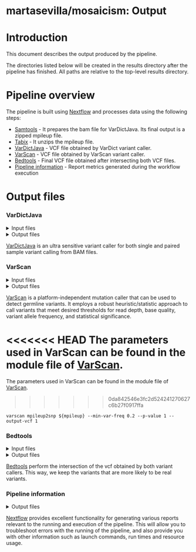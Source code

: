 # martasevilla/mosaicism: Output

# Introduction

This document describes the output produced by the pipeline.

The directories listed below will be created in the results directory after the pipeline has finished. All paths are relative to the top-level results directory.

<!-- TODO nf-core: Write this documentation describing your workflow's output -->

# Pipeline overview

The pipeline is built using [Nextflow](https://www.nextflow.io/) and processes data using the following steps:

- [Samtools](#samtools) - It prepares the bam file for VarDictJava. Its final output is a zipped mpileup file.   
- [Tabix](#tabix) - It unzips the mpileup file.
- [VarDictJava](#vardictjava) - VCF file obtained by VarDict variant caller.
- [VarScan](#varscan) - VCF file obtained by VarScan variant caller.
- [Bedtools](#bedtools) - Final VCF file obtained after intersecting both VCF files.  
- [Pipeline information](#pipeline-information) - Report metrics generated during the workflow execution

# Output files
<!---
### Samtools

<details markdown="1">
<summary>Output files</summary>

- `Samtools/`
  - `*.bam`: Sorted bam file.
  - `*.mpileip.gz`: Zip archive containing the mpileup file (VarDictJava input).

</details>

[Samtools](https://varscan.sourceforge.net/) prepares the data input for VarDictJava. This variant calling needs a mpileup file. It produces a zipped mpileip file, that is unzipped by [Tabix](http://www.htslib.org/doc/tabix.html). For further reading and documentation see the [Samtools help pages](http://www.htslib.org/doc/#manual-pages).
-->

### VarDictJava

<details markdown="1">
<summary>Input files</summary>

- `bam file`
- `bam.bai file`
- `bed file containing the regions of interest`
- `reference fasta file`
- `reference fasta.fai file`

</details>

<details markdown="1">
<summary>Output files</summary>

- `*.vcf.gz`

</details>

[VarDictJava](https://github.com/AstraZeneca-NGS/VarDictJava) is an ultra sensitive variant caller for both single and paired sample variant calling from BAM files.

### VarScan

<details markdown="1">
<summary>Input files</summary>

- `mpileup file`

</details>

<details markdown="1">
<summary>Output files</summary>

- `*.vcf.gz`

</details>

[VarScan](https://varscan.sourceforge.net/) is a platform-independent mutation caller that can be used to detect germline variants. It employs a robust heuristic/statistic approach to call variants that meet desired thresholds for read depth, base quality, variant allele frequency, and statistical significance.

<<<<<<< HEAD
The parameters used in VarScan can be found in the module file of [VarScan](../modules/local/varscan/main.nf).
=======
The parameters used in VarScan can be found in the module file of [VarScan](.,/modules/local/varscan/main.nf).
>>>>>>> 0da842546e3fc2d524241270627c6b27f0917ffa

```console
varscan mpileup2snp ${mpileup} --min-var-freq 0.2 --p-value 1 --output-vcf 1
```

### Bedtools

<details markdown="1">
<summary>Input files</summary>

- `vcf file 1`
- `vcf file 2`

</details>

<details markdown="1">
<summary>Output files</summary>

- `*.vcf` : vcf containing the intersection between both variant callers.

</details>

[Bedtools](https://bedtools.readthedocs.io/en/latest/) perform the intersection of the vcf obtained by both variant callers. This way, we keep the variants that are more likely to be real variants.

### Pipeline information

<details markdown="1">
<summary>Output files</summary>

- `pipeline_info/`
  - Reports generated by Nextflow: `execution_report.html`, `execution_timeline.html`, `execution_trace.txt` and `pipeline_dag.dot`/`pipeline_dag.svg`.
  - Reports generated by the pipeline: `pipeline_report.html`, `pipeline_report.txt` and `software_versions.yml`. The `pipeline_report*` files will only be present if the `--email` / `--email_on_fail` parameter's are used when running the pipeline.
  - Reformatted samplesheet files used as input to the pipeline: `samplesheet.valid.csv`.

</details>

[Nextflow](https://www.nextflow.io/docs/latest/tracing.html) provides excellent functionality for generating various reports relevant to the running and execution of the pipeline. This will allow you to troubleshoot errors with the running of the pipeline, and also provide you with other information such as launch commands, run times and resource usage.
